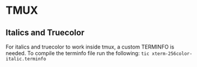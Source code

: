 # TMUX

## Italics and Truecolor
For italics and truecolor to work inside tmux, a custom TERMINFO is needed. To compile the terminfo file run the following:
`tic xterm-256color-italic.terminfo`
